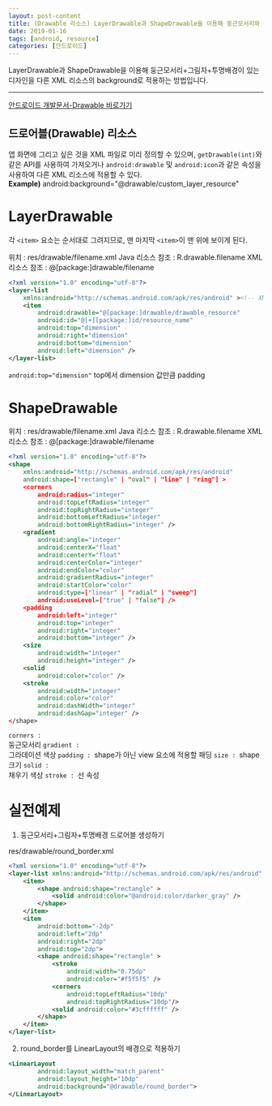 ```yaml
---
layout: post-content
title: (Drawable 리소스) LayerDrawable과 ShapeDrawable을 이용해 둥근모서리와 그림자 있는 배경 만들기.
date: 2019-01-16
tags: [android, resource]
categories: [안드로이드]
---
```


LayerDrawable과 ShapeDrawable을 이용해 둥근모서리+그림자+투명배경이 있는 디자인을 다른 XML 리소스의 background로 적용하는 방법입니다.

---

[안드로이드 개발문서-Drawable 바로가기](https://developer.android.com/guide/topics/resources/drawable-resource?hl=ko)

## 드로어블(Drawable) 리소스
앱 화면에 그리고 싶은 것을 XML 파일로 미리 정의할 수 있으며, <code class="codetainer">getDrawable(int)</code>와 같은 API를 사용하여 가져오거나 
<code class="codetainer">android:drawable</code> 및 <code class="codetainer">android:icon</code>과 같은 속성을 사용하여 다른 XML 리소스에 적용할 수 있다.     
<span class="clr-grey">**Example)** android:background="@drawable/custom_layer_resource"</span>

# LayerDrawable
각 `<item>` 요소는 순서대로 그려지므로, 맨 마지막 `<item>`이 맨 위에 보이게 된다.    

<span class="li-nonicon">위치 : res/drawable/filename.xml</span>
<span class="li-nonicon">Java 리소스 참조 : R.drawable.filename</span>
<span class="li-nonicon">XML 리소스 참조 : @[package:]drawable/filename</span>

```xml
<?xml version="1.0" encoding="utf-8"?>
<layer-list
    xmlns:android="http://schemas.android.com/apk/res/android" ><!-- XML 네임스페이스 정의 필수 -->
    <item
        android:drawable="@[package:]drawable/drawable_resource"
        android:id="@[+][package:]id/resource_name"
        android:top="dimension"
        android:right="dimension"
        android:bottom="dimension"
        android:left="dimension" /> 
</layer-list>
```
<span class="li-icon"><code class="codetainer">android:top="dimension"</code> top에서 dimension 값만큼 padding</span>

# ShapeDrawable

<span class="li-nonicon">위치 : res/drawable/filename.xml</span>
<span class="li-nonicon">Java 리소스 참조 : R.drawable.filename</span>
<span class="li-nonicon">XML 리소스 참조 : @[package:]drawable/filename</span>

```xml
<?xml version="1.0" encoding="utf-8"?>
<shape
    xmlns:android="http://schemas.android.com/apk/res/android"
    android:shape=["rectangle" | "oval" | "line" | "ring"] >
    <corners
        android:radius="integer"
        android:topLeftRadius="integer"
        android:topRightRadius="integer"
        android:bottomLeftRadius="integer"
        android:bottomRightRadius="integer" />
    <gradient
        android:angle="integer"
        android:centerX="float"
        android:centerY="float"
        android:centerColor="integer"
        android:endColor="color"
        android:gradientRadius="integer"
        android:startColor="color"
        android:type=["linear" | "radial" | "sweep"]
        android:useLevel=["true" | "false"] />
    <padding
        android:left="integer"
        android:top="integer"
        android:right="integer"
        android:bottom="integer" />
    <size
        android:width="integer"
        android:height="integer" />
    <solid
        android:color="color" />
    <stroke
        android:width="integer"
        android:color="color"
        android:dashWidth="integer"
        android:dashGap="integer" />
</shape>
```
<span class="li-icon"><code class="codetainer">corners : </code>둥근모서리</span>
<span class="li-icon"><code class="codetainer">gradient : </code>그라데이션 색상</span>
<span class="li-icon"><code class="codetainer">padding : </code>shape가 아닌 view 요소에 적용할 패딩</span>
<span class="li-icon"><code class="codetainer">size : </code>shape 크기</span>
<span class="li-icon"><code class="codetainer">solid : </code>채우기 색상</span>
<span class="li-icon"><code class="codetainer">stroke : </code>선 속성</span>

# 실전예제

1) 둥근모서리+그림자+투명배경 드로어블 생성하기     

res/drawable/round_border.xml
```xml
<?xml version="1.0" encoding="utf-8"?>
<layer-list xmlns:android="http://schemas.android.com/apk/res/android" >
    <item>
        <shape android:shape="rectangle" >            
            <solid android:color="@android:color/darker_gray" />
        </shape>
    </item>
    <item
        android:bottom="-2dp"
        android:left="2dp"
        android:right="2dp"
        android:top="2dp">
        <shape android:shape="rectangle" >
            <stroke
                android:width="0.75dp"
                android:color="#f5f5f5" />
            <corners
                android:topLeftRadius="10dp"
                android:topRightRadius="10dp"/>
            <solid android:color="#3cffffff" />
        </shape>
    </item>
</layer-list>
```
2) round_border를 LinearLayout의 배경으로 적용하기
```xml
<LinearLayout
        android:layout_width="match_parent"
        android:layout_height="10dp"
        android:background="@drawable/round_border">
</LinearLayout>
```